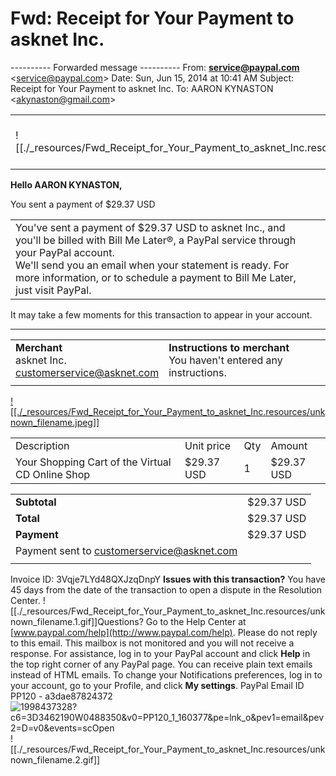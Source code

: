 # Fwd: Receipt for Your Payment to asknet Inc.

\---------- Forwarded message ----------
From: **[service@paypal.com](mailto:service@paypal.com)** <[service@paypal.com](mailto:service@paypal.com)\>
Date: Sun, Jun 15, 2014 at 10:41 AM
Subject: Receipt for Your Payment to asknet Inc.
To: AARON KYNASTON <[akynaston@gmail.com](mailto:akynaston@gmail.com)\>

|     |     |
| --- | --- |
| ![[./_resources/Fwd_Receipt_for_Your_Payment_to_asknet_Inc.resources/unknown_filename.3.gif]] | Jun 15, 2014 09:41:16 PDT<br>Transaction ID: [7D977226XL2855124](https://www.paypal.com/us/cgi-bin/webscr?cmd=_view-a-trans&id=7D977226XL2855124) |

**Hello AARON KYNASTON,**

You sent a payment of $29.37 USD

|     |     |
| --- | --- |
| You've sent a payment of $29.37 USD to asknet Inc., and you'll be billed with Bill Me Later®, a PayPal service through your PayPal account.<br>We'll send you an email when your statement is ready. For more information, or to schedule a payment to Bill Me Later, just visit PayPal. |     |

It may take a few moments for this transaction to appear in your account.

* * *

|     |     |
| --- | --- |
| **Merchant**<br>asknet Inc.<br>[customerservice@asknet.com](mailto:customerservice@asknet.com) | **Instructions to merchant**<br>You haven't entered any instructions. |
|     |     |

[![[./_resources/Fwd_Receipt_for_Your_Payment_to_asknet_Inc.resources/unknown_filename.jpeg]]](https://www.paypal.com/webapps/mch/cmd/?v=3.0&t=1402850476&fdata=JA0MW3IBWlZPQF9JGEdYWVxgel13aFpkFSAtUmt-XFtfX3Rqfl0hMUlWYwhiX3xAPhIBAn4GW1ZKR1pWXRkEDlNtfVp1YFhkBjkgC2QYOlhfV2E7MFN1Bi00AX0cSA4rEC0kQCBWHVtIVggeSREZV19heV50YF90Rnl5X2luCQgEA3ppbgZ4YVITJVQ4DHZeYldOEH4EQ1ZfEw8cQBwJV1xjflh8Ylp2UD0uHTAsV1tUVXFrfl88Mh0DaApoWn1QdwcbASpTUFRAQ19DCxQOHgcxdFl8YVd2Qn1wSTgrHgcYCnppbgV4Y0RVbA1jXXhUZFdfVHoDSxIeBFAYWQEdGUtmCE93F0twMD4-GHc4CxAdBit2O10lcEYhNl84RSkPP0FaIDRSDxUaAkhDaxYADktmDTU1IUMwEy0gHXx6XAAJQnQcFWEMBjEgEGsFXg5UaVAkNQ&cks=OWQ4ZjZhOGE4YjJlMzY4ODY3MThhODU3OWIyNTg5MDc&e=1.0)

|     |     |     |     |
| --- | --- | --- | --- |
| Description | Unit price | Qty | Amount |
| Your Shopping Cart of the Virtual CD Online Shop | $29.37 USD | 1   | $29.37 USD |

|     |     |
| --- | --- |
| **Subtotal** | $29.37 USD |
| **Total** | $29.37 USD |
| **Payment** | $29.37 USD |
| Payment sent to [customerservice@asknet.com](mailto:customerservice@asknet.com) |     |
|     |

Invoice ID: 3Vqje7LYd48QXJzqDnpY
**Issues with this transaction?**
You have 45 days from the date of the transaction to open a dispute in the Resolution Center.
![[./_resources/Fwd_Receipt_for_Your_Payment_to_asknet_Inc.resources/unknown_filename.1.gif]]Questions? Go to the Help Center at [www.paypal.com/help](http://www.paypal.com/help).
Please do not reply to this email. This mailbox is not monitored and you will not receive a response. For assistance, log in to your PayPal account and click **Help** in the top right corner of any PayPal page.
You can receive plain text emails instead of HTML emails. To change your Notifications preferences, log in to your account, go to your Profile, and click **My settings**.
PayPal Email ID PP120 - a3dae87824372![1998437328?c6=3D3462190W0488350&v0=PP120_1_160377&pe=lnk_o&pev1=email&pev2=D=v0&events=scOpen](https://paypal.112.2o7.net/b/ss/paypalglobal/1/H.22--NS/1998437328?c6=3D3462190W0488350&v0=PP120_1_160377&pe=lnk_o&pev1=email&pev2=D=v0&events=scOpen)![[./_resources/Fwd_Receipt_for_Your_Payment_to_asknet_Inc.resources/unknown_filename.2.gif]]
